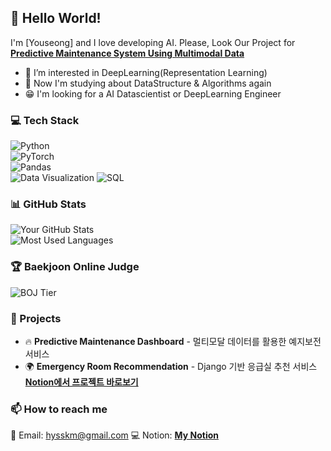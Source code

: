 ## 👋 Hello World!  
I'm [Youseong] and I love developing AI.
Please, Look Our Project for **[Predictive Maintenance System Using Multimodal Data](https://github.com/orgs/KT-AIVLE6th-BigProject-Team3/repositories)** 

- 👀 I’m interested in DeepLearning(Representation Learning)
- 🌱 Now I'm studying about DataStructure & Algorithms again
- 😁 I'm looking for a AI Datascientist or DeepLearning Engineer

### 💻 Tech Stack  
![Python](https://img.shields.io/badge/Python-65%25-3776AB?style=flat&logo=python&logoColor=white)  
![PyTorch](https://img.shields.io/badge/PyTorch-60%25-EE4C2C?style=flat&logo=pytorch&logoColor=white)  
![Pandas](https://img.shields.io/badge/Pandas-80%25-150458?style=flat&logo=pandas&logoColor=white)  
![Data Visualization](https://img.shields.io/badge/Data%20Visualization-80%25-FF9900?style=flat&logo=tableau&logoColor=white)
![SQL](https://img.shields.io/badge/SQL-30%25-4479A1?style=flat&logo=mysql&logoColor=white)  

### 📊 GitHub Stats  
![Your GitHub Stats](https://github-readme-stats.vercel.app/api?username=your-github-username&show_icons=true&theme=radical)  
![Most Used Languages](https://github-readme-stats.vercel.app/api/top-langs/?username=your-github-username&layout=compact&theme=radical)

### 🏆 Baekjoon Online Judge  
![BOJ Tier](https://github-readme-solvedac.vercel.app/api/?handle=hysskm123)  

### 🚀 Projects  
- 🔥 **Predictive Maintenance Dashboard** - 멀티모달 데이터를 활용한 예지보전 서비스  
- 🌍 **Emergency Room Recommendation** - Django 기반 응급실 추천 서비스 **[Notion에서 프로젝트 바로보기](https://hollow-parent-6e7.notion.site/1aefda6f068c8074b03ed32676feb53f)**

### 📫 How to reach me  
📧 Email: hysskm@gmail.com
💻 Notion: **[My Notion](https://hollow-parent-6e7.notion.site/RNN-implementation-1b9fda6f068c804681a4d827a2fdbd9e?pvs=74)**
